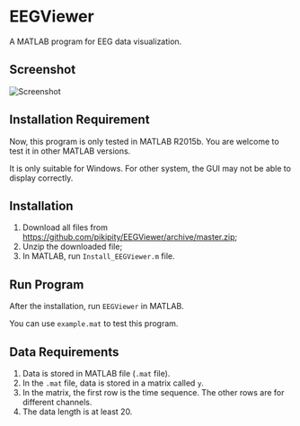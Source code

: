 # EEGViewer
A MATLAB program for EEG data visualization.

## Screenshot
![Screenshot](https://github.com/pikipity/EEGViewer/blob/master/ScreenShot.PNG?raw=true)

## Installation Requirement

Now, this program is only tested in MATLAB R2015b. You are welcome to test it in other MATLAB versions.

It is only suitable for Windows. For other system, the GUI may not be able to display correctly. 

## Installation 

1. Download all files from <https://github.com/pikipity/EEGViewer/archive/master.zip>;
2. Unzip the downloaded file;
3. In MATLAB, run `Install_EEGViewer.m` file.

## Run Program

After the installation, run `EEGViewer` in MATLAB.

You can use `example.mat` to test this program.

## Data Requirements

1. Data is stored in MATLAB file (`.mat` file).
2. In the `.mat` file, data is stored in a matrix called `y`.
3. In the matrix, the first row is the time sequence. The other rows are for different channels.
4. The data length is at least 20.
